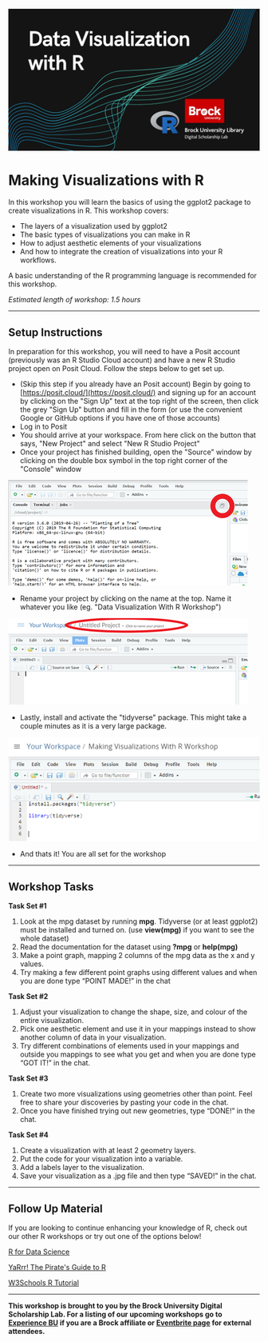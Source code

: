 ![Workshop Splash Image](Data-Visualization-in-R.jpg)


# Making Visualizations with R
In this workshop you will learn the basics of using the ggplot2 package to create visualizations in R.  This workshop covers:

- The layers of a visualization used by ggplot2
- The basic types of visualizations you can make in R
- How to adjust aesthetic elements of your visualizations
- And how to integrate the creation of visualizations into your R workflows.

A basic understanding of the R programming language is recommended for this workshop.

*Estimated length of workshop: 1.5 hours*

----

## Setup Instructions
In preparation for this workshop, you will need to have a Posit account (previously was an R Studio Cloud account) and have a new R Studio project open on Posit Cloud.  Follow the steps below to get set up.

- (Skip this step if you already have an Posit account) Begin by going to [https://posit.cloud/](https://posit.cloud/) and signing up for an account by clicking on the "Sign Up" text at the top right of the screen, then click the grey "Sign Up" button and fill in the form (or use the convenient Google or GitHub options if you have one of those accounts)
- Log in to Posit
- You should arrive at your workspace.  From here click on the button that says, "New Project" and select "New R Studio Project"
- Once your project has finished building, open the "Source" window by clicking on the double box symbol in the top right corner of the "Console" window

![Source Button Location](image1.png)

- Rename your project by clicking on the name at the top.  Name it whatever you like (eg. "Data Visualization With R Workshop")

![Title Change](image2.png)

- Lastly, install and activate the "tidyverse" package.  This might take a couple minutes as it is a very large package. 

![Tidyverse Install](image3.png)

- And thats it!  You are all set for the workshop

----

## Workshop Tasks
**Task Set #1**
1. Look at the mpg dataset by running **mpg**.  Tidyverse (or at least ggplot2) must be installed and turned on.  (use **view(mpg)** if you want to see the whole dataset)
2. Read the documentation for the dataset using **?mpg** or **help(mpg)**
3. Make a point graph, mapping 2 columns of the mpg data as the x and y values.
4. Try making a few different point graphs using different values and when you are done type “POINT MADE!” in the chat


**Task Set #2**
1. Adjust your visualization to change the shape, size, and colour of the entire visualization.  
2. Pick one aesthetic element and use it in your mappings instead to show another column of data in your visualization.
3. Try different combinations of elements used in your mappings and outside you mappings to see what you get and when you are done type “GOT IT!” in the chat.


**Task Set #3**
1. Create two more visualizations using geometries other than point.  Feel free to share your discoveries by pasting your code in the chat.
2. Once you have finished trying out new geometries, type “DONE!” in the chat.


**Task Set #4**
1. Create a visualization with at least 2 geometry layers.
2. Put the code for your visualization into a variable.
3. Add a labels layer to the visualization.
4. Save your visualization as a .jpg file and then type “SAVED!” in the chat.

----

## Follow Up Material
If you are looking to continue enhancing your knowledge of R, check out our other R workshops or try out one of the options below!

[R for Data Science](https://r4ds.had.co.nz/index.html)

[YaRrr! The Pirate's Guide to R](https://bookdown.org/ndphillips/YaRrr/)   
  
[W3Schools R Tutorial](https://www.w3schools.com/r/default.asp)

----

**This workshop is brought to you by the Brock University Digital Scholarship Lab.  For a listing of our upcoming workshops go to [Experience BU](https://experiencebu.brocku.ca/organization/dsl) if you are a Brock affiliate or [Eventbrite page](https://www.eventbrite.ca/o/brock-university-digital-scholarship-lab-21661627350) for external attendees.**


